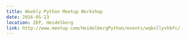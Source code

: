 ```yaml
---
title: Weekly Python Meetup Workshop
date: 2016-05-23
location: ZEP, Heidelberg
link: http://www.meetup.com/HeidelbergPython/events/wqbxllyvhbfc/
---
```

